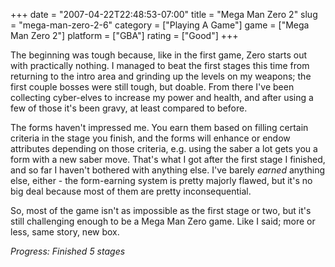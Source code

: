 +++
date = "2007-04-22T22:48:53-07:00"
title = "Mega Man Zero 2"
slug = "mega-man-zero-2-6"
category = ["Playing A Game"]
game = ["Mega Man Zero 2"]
platform = ["GBA"]
rating = ["Good"]
+++

The beginning was tough because, like in the first game, Zero starts out with practically nothing.  I managed to beat the first stages this time from returning to the intro area and grinding up the levels on my weapons; the first couple bosses were still tough, but doable.  From there I've been collecting cyber-elves to increase my power and health, and after using a few of those it's been gravy, at least compared to before.

The forms haven't impressed me.  You earn them based on filling certain criteria in the stage you finish, and the forms will enhance or endow attributes depending on those criteria, e.g. using the saber a lot gets you a form with a new saber move.  That's what I got after the first stage I finished, and so far I haven't bothered with anything else.  I've barely <i>earned</i> anything else, either - the form-earning system is pretty majorly flawed, but it's no big deal because most of them are pretty inconsequential.

So, most of the game isn't as impossible as the first stage or two, but it's still challenging enough to be a Mega Man Zero game.  Like I said; more or less, same story, new box.

<i>Progress: Finished 5 stages</i>